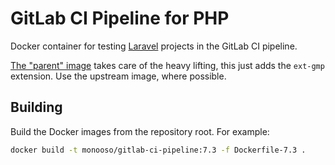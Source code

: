 # GitLab CI Pipeline for PHP
Docker container for testing [Laravel][laravel] projects in the GitLab CI pipeline.

[The "parent" image][daddy] takes care of the heavy lifting, this just adds the `ext-gmp` extension. Use the upstream image, where possible.

[daddy]: https://github.com/edbizarro/gitlab-ci-pipeline-php/
[laravel]: https://laravel.com/

## Building ##
Build the Docker images from the repository root. For example:

```bash
docker build -t monooso/gitlab-ci-pipeline:7.3 -f Dockerfile-7.3 .
```
